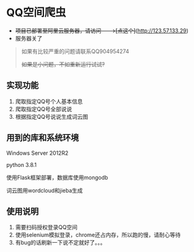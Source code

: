 # QQ空间爬虫

* ~~项目已部署至阿里云服务器，请访问--->[点这个]~~(http://123.57.133.29)
* 服务器关了
> 如果有比较严重的问题请联系QQ904954274
>
> ~~如果是小问题，不如重新运行试试?~~



## 实现功能

1. 爬取指定QQ号个人基本信息
2. 爬取指定QQ号全部说说
3. 根据指定QQ号说说生成词云图



## 用到的库和系统环境

Windows Server 2012R2

python 3.8.1

使用Flask框架部署，数据库使用mongodb

词云图用wordcloud和jieba生成



## 使用说明

1. 需要扫码授权登录QQ空间
2. 使用selenium模拟登录，chrome还占内存，所以跑的慢，请耐心等待
3. 有bug的话刷新一下说不定就好了。。。
